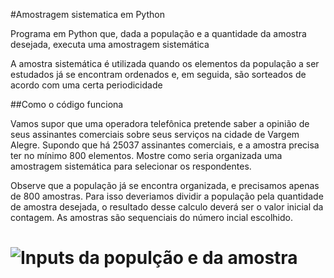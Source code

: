#Amostragem sistematica em Python

<p>Programa em Python que, dada a população e a quantidade da amostra desejada, executa uma amostragem sistemática</p>
<p>A amostra sistemática é utilizada quando os elementos da população a ser estudados já se encontram ordenados e, em seguida, são sorteados de acordo com uma certa periodicidade</P>

##Como o código funciona

<p>Vamos supor que uma operadora telefônica pretende saber a opinião de seus assinantes comerciais sobre seus
serviços na cidade de Vargem Alegre. Supondo que há 25037 assinantes comerciais, e a
amostra precisa ter no mínimo 800 elementos. Mostre como seria organizada uma amostragem
sistemática para selecionar os respondentes.</p>
<p>Observe que a população já se encontra organizada, e precisamos apenas de 800 amostras. Para isso deveriamos dividir a população pela quantidade de amostra desejada, o resultado desse calculo deverá ser o valor inicial da contagem. As amostras são sequenciais do número incial escolhido.</p>

<h1 aligh="center">
  <img alt="Inputs da populção e da amostra" src="Repositorios git\amostra-sistematica em python\img\inputs_pop_amos.png"/>
</h1>
